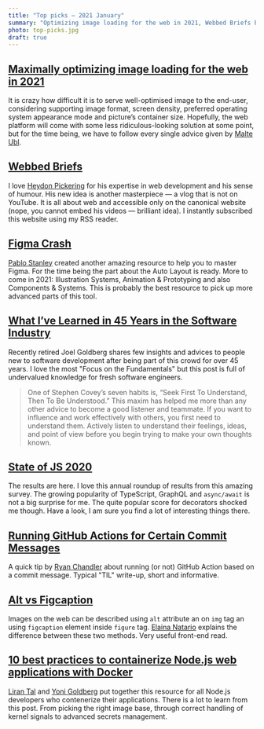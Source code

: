 ```yaml
---
title: "Top picks — 2021 January"
summary: "Optimizing image loading for the web in 2021, Webbed Briefs by Heydon Pickering, Figma Crash course by Pablo Stanley, insights after being 45 years in the software industry, "
photo: top-picks.jpg
draft: true
---
```


## [Maximally optimizing image loading for the web in 2021](https://www.industrialempathy.com/posts/image-optimizations/)

It is crazy how difficult it is to serve well-optimised image to the end-user, considering supporting image format, screen density, preferred operating system appearance mode and picture’s container size. Hopefully, the web platform will come with some less ridiculous-looking solution at some point, but for the time being, we have to follow every single advice given by [Malte Ubl](https://twitter.com/cramforce).

## [Webbed Briefs](https://briefs.video)

I love [Heydon Pickering](https://twitter.com/heydonworks) for his expertise in web development and his sense of humour. His new idea is another masterpiece — a vlog that is not on YouTube. It is all about web and accessible only on the canonical website (nope, you cannot embed his videos — brilliant idea). I instantly subscribed this website using my RSS reader.

## [Figma Crash](https://www.figmacrashcourse.com)

[Pablo Stanley](https://twitter.com/pablostanley) created another amazing resource to help you to master Figma. For the time being the part about the Auto Layout is ready. More to come in 2021: Illustration Systems, Animation & Prototyping and also Components & Systems. This is probably the best resource to pick up more advanced parts of this tool.

## [What I’ve Learned in 45 Years in the Software Industry](https://www.bti360.com/what-ive-learned-in-45-years-in-the-software-industry/)

Recently retired Joel Goldberg shares few insights and advices to people new to software development after being part of this crowd for over 45 years. I love the most "Focus on the Fundamentals" but this post is full of undervalued knowledge for fresh software engineers.

> One of Stephen Covey’s seven habits is, “Seek First To Understand, Then To Be Understood.” This maxim has helped me more than any other advice to become a good listener and teammate. If you want to influence and work effectively with others, you first need to understand them. Actively listen to understand their feelings, ideas, and point of view before you begin trying to make your own thoughts known.

## [State of JS 2020](https://2020.stateofjs.com/)

The results are here. I love this annual roundup of results from this amazing survey. The growing popularity of TypeScript, GraphQL and `async/await` is not a big surprise for me. The quite popular score for decorators shocked me though. Have a look, I am sure you find a lot of interesting things there.

## [Running GitHub Actions for Certain Commit Messages](https://ryangjchandler.co.uk/articles/running-github-actions-for-certain-commit-messages)

A quick tip by [Ryan Chandler](https://twitter.com/ryangjchandler) about running (or not) GitHub Action based on a commit message. Typical "TIL" write-up, short and informative.

## [Alt vs Figcaption](https://thoughtbot.com/blog/alt-vs-figcaption)

Images on the web can be described using `alt` attribute an on `img` tag an using `figcaption` element inside `figure` tag. [Elaina Natario](https://twitter.com/elainanatario) explains the difference between these two methods. Very useful front-end read.

## [10 best practices to containerize Node.js web applications with Docker](https://snyk.io/blog/10-best-practices-to-containerize-nodejs-web-applications-with-docker/)

[Liran Tal](https://twitter.com/liran_tal) and [Yoni Goldberg](https://twitter.com/goldbergyoni) put together this resource for all Node.js developers who contenerize their applications. There is a lot to learn from this post. From picking the right image base, through correct handling of kernel signals to advanced secrets management.


